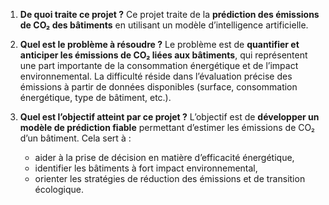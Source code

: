 1. **De quoi traite ce projet ?**
   Ce projet traite de la **prédiction des émissions de CO₂ des bâtiments** en utilisant un modèle d’intelligence artificielle.

2. **Quel est le problème à résoudre ?**
   Le problème est de **quantifier et anticiper les émissions de CO₂ liées aux bâtiments**, qui représentent une part importante de la consommation énergétique et de l’impact environnemental. La difficulté réside dans l’évaluation précise des émissions à partir de données disponibles (surface, consommation énergétique, type de bâtiment, etc.).

3. **Quel est l’objectif atteint par ce projet ?**
   L’objectif est de **développer un modèle de prédiction fiable** permettant d’estimer les émissions de CO₂ d’un bâtiment. Cela sert à :

   * aider à la prise de décision en matière d’efficacité énergétique,
   * identifier les bâtiments à fort impact environnemental,
   * orienter les stratégies de réduction des émissions et de transition écologique.

